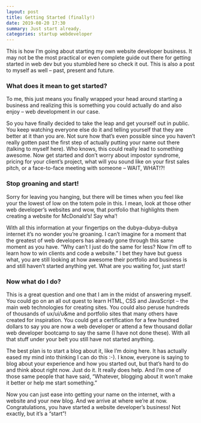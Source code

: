 ```yaml
---
layout: post
title: Getting Started (finally!)
date: 2019-08-20 17:30
summary: Just start already.
categories: startup webdeveloper
---
```


This is how I’m going about starting my own website developer business. It may not be the most practical or even complete guide out there for getting started in web dev but you stumbled here so check it out. This is also a post to myself as well – past, present and future.

### What does it mean to get started?

To me, this just means you finally wrapped your head around starting a business and realizing this is something you could actually do and also enjoy – web development in our case.

So you have finally decided to take the leap and get yourself out in public. You keep watching everyone else do it and telling yourself that they are better at it than you are. Not sure how that’s even possible since you haven’t really gotten past the first step of actually putting your name out there (talking to myself here). Who knows, this could really lead to something awesome. Now get started and don’t worry about impostor syndrome, pricing for your client’s project, what will you sound like on your first sales pitch, or a face-to-face meeting with someone – WAIT, WHAT!?!

### Stop groaning and start!

Sorry for leaving you hanging, but there will be times when you feel like your the lowest of low on the totem pole in this. I mean, look at those other web developer’s websites and wow, that portfolio that highlights them creating a website for McDonald’s! Say wha’!

With all this information at your fingertips on the dubya-dubya-dubya internet it’s no wonder you’re groaning. I can’t imagine for a moment that the greatest of web developers has already gone through this same moment as you have. “Why can’t I just do the same for less? Now I’m off to learn how to win clients and code a website.” I bet they have but guess what, you are still looking at how awesome their portfolio and business is and still haven’t started anything yet. What are you waiting for, just start!

### Now what do I do?

This is a great question and one that I am in the midst of answering myself. You could go on an all out quest to learn HTML, CSS and JavaScript – the main web technologies for creating sites. You could also peruse hundreds of thousands of ux/ui/u&me and portfolio sites that many others have created for inspiration. You could get a certification for a few hundred dollars to say you are now a web developer or attend a few thousand dollar web developer bootcamp to say the same (I have not done these). With all that stuff under your belt you still have not started anything.

The best plan is to start a blog about it, like I’m doing here. It has actually eased my mind into thinking I can do this :-). I know, everyone is saying to blog about your experience and how you started out, but that’s hard to do and think about right now. Just do it. It really does help. And I’m one of those same people that have said, “Whatever, blogging about it won’t make it better or help me start something.”

Now you can just ease into getting your name on the internet, with a website and your new blog. And we arrive at where we’re at now. Congratulations, you have started a website developer’s business! Not exactly, but it’s a “start”!
